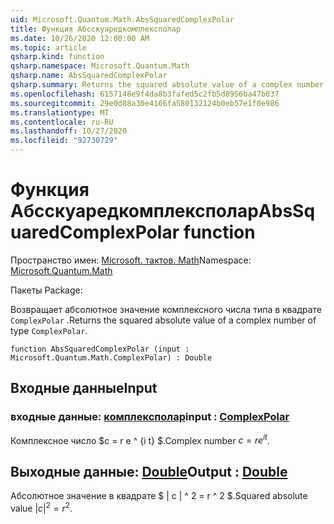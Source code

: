```yaml
---
uid: Microsoft.Quantum.Math.AbsSquaredComplexPolar
title: Функция Абсскуаредкомплексполар
ms.date: 10/26/2020 12:00:00 AM
ms.topic: article
qsharp.kind: function
qsharp.namespace: Microsoft.Quantum.Math
qsharp.name: AbsSquaredComplexPolar
qsharp.summary: Returns the squared absolute value of a complex number of type `ComplexPolar`.
ms.openlocfilehash: 6157148e9f4da8b3fafed5c2fb5d8956ba47b037
ms.sourcegitcommit: 29e0d88a30e4166fa580132124b0eb57e1f0e986
ms.translationtype: MT
ms.contentlocale: ru-RU
ms.lasthandoff: 10/27/2020
ms.locfileid: "92730729"
---
```

# <a name="abssquaredcomplexpolar-function"></a><span data-ttu-id="ed81e-102">Функция Абсскуаредкомплексполар</span><span class="sxs-lookup"><span data-stu-id="ed81e-102">AbsSquaredComplexPolar function</span></span>

<span data-ttu-id="ed81e-103">Пространство имен: [Microsoft. тактов. Math](xref:Microsoft.Quantum.Math)</span><span class="sxs-lookup"><span data-stu-id="ed81e-103">Namespace: [Microsoft.Quantum.Math](xref:Microsoft.Quantum.Math)</span></span>

<span data-ttu-id="ed81e-104">Пакеты [](https://nuget.org/packages/)</span><span class="sxs-lookup"><span data-stu-id="ed81e-104">Package: [](https://nuget.org/packages/)</span></span>


<span data-ttu-id="ed81e-105">Возвращает абсолютное значение комплексного числа типа в квадрате `ComplexPolar` .</span><span class="sxs-lookup"><span data-stu-id="ed81e-105">Returns the squared absolute value of a complex number of type `ComplexPolar`.</span></span>

```qsharp
function AbsSquaredComplexPolar (input : Microsoft.Quantum.Math.ComplexPolar) : Double
```


## <a name="input"></a><span data-ttu-id="ed81e-106">Входные данные</span><span class="sxs-lookup"><span data-stu-id="ed81e-106">Input</span></span>

### <a name="input--complexpolar"></a><span data-ttu-id="ed81e-107">входные данные: [комплексполар](xref:Microsoft.Quantum.Math.ComplexPolar)</span><span class="sxs-lookup"><span data-stu-id="ed81e-107">input : [ComplexPolar](xref:Microsoft.Quantum.Math.ComplexPolar)</span></span>

<span data-ttu-id="ed81e-108">Комплексное число $c = r e ^ {i t} $.</span><span class="sxs-lookup"><span data-stu-id="ed81e-108">Complex number $c = r e^{i t}$.</span></span>



## <a name="output--double"></a><span data-ttu-id="ed81e-109">Выходные данные: [Double](xref:microsoft.quantum.lang-ref.double)</span><span class="sxs-lookup"><span data-stu-id="ed81e-109">Output : [Double](xref:microsoft.quantum.lang-ref.double)</span></span>

<span data-ttu-id="ed81e-110">Абсолютное значение в квадрате $ | c | ^ 2 = r ^ 2 $.</span><span class="sxs-lookup"><span data-stu-id="ed81e-110">Squared absolute value $|c|^2 = r^2$.</span></span>